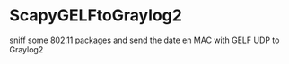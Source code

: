# ScapyGELFtoGraylog2
sniff some 802.11 packages and send the date en MAC with GELF UDP to Graylog2
